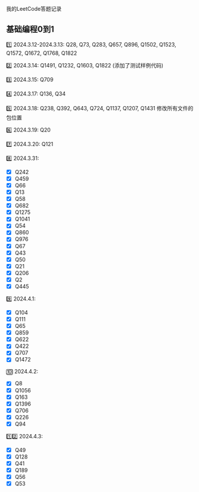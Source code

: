 我的LeetCode答题记录

## 基础编程0到1
:one: 2024.3.12-2024.3.13: Q28, Q73, Q283, Q657, Q896, Q1502, Q1523, Q1572, Q1672, Q1768, Q1822

:two: 2024.3.14: Q1491, Q1232, Q1603, Q1822 (添加了测试样例代码)

:three: 2024.3.15: Q709

:four: 2024.3.17: Q136, Q34

:five: 2024.3.18: Q238, Q392, Q643, Q724, Q1137, Q1207, Q1431 
修改所有文件的包位置

:six: 2024.3.19: Q20

:seven: 2024.3.20: Q121

:eight: 2024.3.31:
- [x] Q242
- [x] Q459
- [x] Q66
- [x] Q13
- [x] Q58
- [x] Q682
- [x] Q1275
- [x] Q1041
- [x] Q54
- [x] Q860
- [x] Q976
- [x] Q67
- [x] Q43
- [x] Q50
- [x] Q21
- [x] Q206
- [x] Q2
- [x] Q445

:nine: 2024.4.1:
- [x] Q104
- [x] Q111
- [x] Q65
- [x] Q859
- [x] Q622
- [x] Q422
- [x] Q707
- [x] Q1472

:keycap_ten: 2024.4.2: 
- [x] Q8
- [x] Q1056
- [x] Q163
- [x] Q1396
- [x] Q706
- [x] Q226
- [x] Q94

:one::two: 2024.4.3: 
- [x] Q49
- [x] Q128
- [x] Q41
- [x] Q189
- [x] Q56
- [x] Q53
